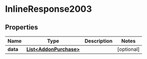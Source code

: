 # InlineResponse2003

## Properties
Name | Type | Description | Notes
------------ | ------------- | ------------- | -------------
**data** | [**List&lt;AddonPurchase&gt;**](AddonPurchase.md) |  |  [optional]
